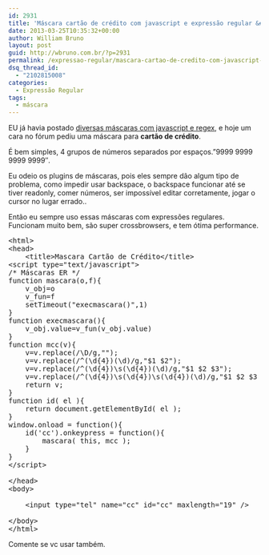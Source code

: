 ```yaml
---
id: 2931
title: 'Máscara cartão de crédito com javascript e expressão regular &#8211; regex'
date: 2013-03-25T10:35:32+00:00
author: William Bruno
layout: post
guid: http://wbruno.com.br/?p=2931
permalink: /expressao-regular/mascara-cartao-de-credito-com-javascript-e-expressao-regular-regex/
dsq_thread_id:
  - "2102815008"
categories:
  - Expressão Regular
tags:
  - máscara
---
```

EU já havia postado [diversas máscaras com javascript e regex](http://wbruno.com.br/2011/03/12/diversas-mascaras-com-er/), e hoje um cara no fórum pediu uma máscara para **cartão de crédito**.

É bem simples, 4 grupos de números separados por espaços.&#8221;9999 9999 9999 9999&#8243;.
  
Eu odeio os plugins de máscaras, pois eles sempre dão algum tipo de problema, como impedir usar backspace, o backspace funcionar até se tiver readonly, comer números, ser impossível editar corretamente, jogar o cursor no lugar errado..

Então eu sempre uso essas máscaras com expressões regulares. Funcionam muito bem, são super crossbrowsers, e tem ótima performance.

<pre name="code" class="javascript">&lt;html>
&lt;head>
    &lt;title>Mascara Cartão de Crédito&lt;/title>
&lt;script type="text/javascript">
/* Máscaras ER */
function mascara(o,f){
    v_obj=o
    v_fun=f
    setTimeout("execmascara()",1)
}
function execmascara(){
    v_obj.value=v_fun(v_obj.value)
}
function mcc(v){
    v=v.replace(/\D/g,"");
    v=v.replace(/^(\d{4})(\d)/g,"$1 $2");
    v=v.replace(/^(\d{4})\s(\d{4})(\d)/g,"$1 $2 $3");
    v=v.replace(/^(\d{4})\s(\d{4})\s(\d{4})(\d)/g,"$1 $2 $3 $4");
    return v;
}
function id( el ){
	return document.getElementById( el );
}
window.onload = function(){
	id('cc').onkeypress = function(){
		mascara( this, mcc );
	}
}
&lt;/script>

&lt;/head>
&lt;body>

    &lt;input type="tel" name="cc" id="cc" maxlength="19" />

&lt;/body>
&lt;/html>
</pre>

Comente se vc usar também.